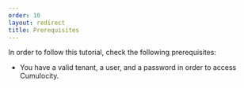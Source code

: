 ```yaml
---
order: 10
layout: redirect
title: Prerequisites
---
```


In order to follow this tutorial, check the following prerequisites:

* You have a valid tenant, a user, and a password in order to access Cumulocity.